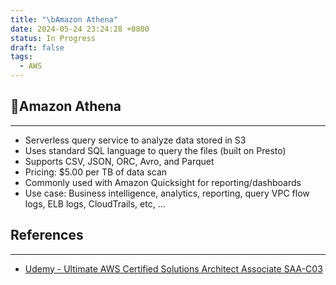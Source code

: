 ```yaml
---
title: "\bAmazon Athena"
date: 2024-05-24 23:24:28 +0800
status: In Progress
draft: false
tags:
  - AWS
---
```

## Amazon Athena
---
- Serverless query service to analyze data stored in S3
- Uses standard SQL language to query the files (built on Presto)
- Supports CSV, JSON, ORC, Avro, and Parquet
- Pricing: $5.00 per TB of data scan
- Commonly used with Amazon Quicksight for reporting/dashboards
- Use case: Business intelligence, analytics, reporting, query VPC flow logs, ELB logs, CloudTrails, etc, ...

## References
---
- [Udemy - Ultimate AWS Certified Solutions Architect Associate SAA-C03](https://www.udemy.com/course/aws-certified-solutions-architect-associate-saa-c03)
